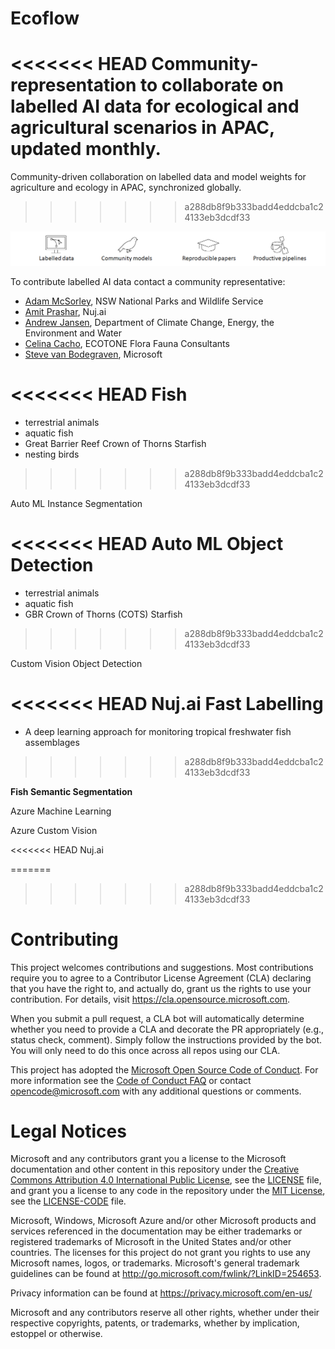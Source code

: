 Ecoflow
==============================

<<<<<<< HEAD
Community-representation to collaborate on labelled AI data for ecological and agricultural scenarios in APAC, updated monthly.
=======
Community-driven collaboration on labelled data and model weights for agriculture and ecology in APAC, synchronized globally.
>>>>>>> a288db8f9b333badd4eddcba1c24133eb3dcdf33

![Labelled data](/docs/ecoflow.png)

To contribute labelled AI data contact a community representative:
* [Adam McSorley](adam.mcsorley@environment.nsw.gov.au), NSW National Parks and Wildlife Service
* [Amit Prashar](amit@envir.ai), Nuj.ai
* [Andrew Jansen](Andrew.Jansen@awe.gov.au), Department of Climate Change, Energy, the Environment and Water
* [Celina Cacho](celina.cacho@riotinto.com), ECOTONE Flora Fauna Consultants
* [Steve van Bodegraven](Steve.VanBodegraven@microsoft.com), Microsoft 

<<<<<<< HEAD
**Fish**
=======
* terrestrial animals
* aquatic fish
* Great Barrier Reef Crown of Thorns Starfish
* nesting birds
>>>>>>> a288db8f9b333badd4eddcba1c24133eb3dcdf33

Auto ML Instance Segmentation

<<<<<<< HEAD
Auto ML Object Detection
=======
* terrestrial animals
* aquatic fish
* GBR Crown of Thorns (COTS) Starfish
>>>>>>> a288db8f9b333badd4eddcba1c24133eb3dcdf33

Custom Vision Object Detection

<<<<<<< HEAD
Nuj.ai Fast Labelling
=======
* A deep learning approach for monitoring tropical freshwater fish assemblages
>>>>>>> a288db8f9b333badd4eddcba1c24133eb3dcdf33

**Fish Semantic Segmentation**

Azure Machine Learning

Azure Custom Vision

<<<<<<< HEAD
Nuj.ai

=======
>>>>>>> a288db8f9b333badd4eddcba1c24133eb3dcdf33
# Contributing

This project welcomes contributions and suggestions.  Most contributions require you to agree to a
Contributor License Agreement (CLA) declaring that you have the right to, and actually do, grant us
the rights to use your contribution. For details, visit https://cla.opensource.microsoft.com.

When you submit a pull request, a CLA bot will automatically determine whether you need to provide
a CLA and decorate the PR appropriately (e.g., status check, comment). Simply follow the instructions
provided by the bot. You will only need to do this once across all repos using our CLA.

This project has adopted the [Microsoft Open Source Code of Conduct](https://opensource.microsoft.com/codeofconduct/).
For more information see the [Code of Conduct FAQ](https://opensource.microsoft.com/codeofconduct/faq/) or
contact [opencode@microsoft.com](mailto:opencode@microsoft.com) with any additional questions or comments.

# Legal Notices

Microsoft and any contributors grant you a license to the Microsoft documentation and other content
in this repository under the [Creative Commons Attribution 4.0 International Public License](https://creativecommons.org/licenses/by/4.0/legalcode),
see the [LICENSE](LICENSE) file, and grant you a license to any code in the repository under the [MIT License](https://opensource.org/licenses/MIT), see the
[LICENSE-CODE](LICENSE-CODE) file.

Microsoft, Windows, Microsoft Azure and/or other Microsoft products and services referenced in the documentation
may be either trademarks or registered trademarks of Microsoft in the United States and/or other countries.
The licenses for this project do not grant you rights to use any Microsoft names, logos, or trademarks.
Microsoft's general trademark guidelines can be found at http://go.microsoft.com/fwlink/?LinkID=254653.

Privacy information can be found at https://privacy.microsoft.com/en-us/

Microsoft and any contributors reserve all other rights, whether under their respective copyrights, patents,
or trademarks, whether by implication, estoppel or otherwise.
